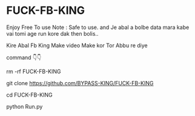 # FUCK-FB-KING
Enjoy Free To use
Note : Safe to use. and Je abal a bolbe data mara kabe vai tomi age run kore dak then bolis..

Kire Abal Fb King Make video Make kor Tor Abbu re diye

command 👇👇

rm -rf FUCK-FB-KING

git clone https://github.com/BYPASS-KING/FUCK-FB-KING

cd FUCK-FB-KING

python Run.py
